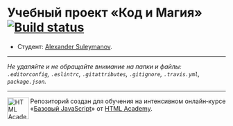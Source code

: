 # Учебный проект «Код и Магия» [![Build status][travis-image]][travis-url]

* Студент: [Alexander Suleymanov](https://up.htmlacademy.ru/javascript/11/user/289477).

---

_Не удаляйте и не обращайте внимание на папки и файлы:_<br>
_`.editorconfig`, `.eslintrc`, `.gitattributes`, `.gitignore`, `.travis.yml`, `package.json`._

---

<a href="https://htmlacademy.ru/intensive/javascript"><img align="left" width="50" height="50" title="HTML Academy" src="https://up.htmlacademy.ru/static/img/intensive/javascript/logo-for-github.svg"></a>

Репозиторий создан для обучения на интенсивном онлайн‑курсе «[Базовый JavaScript](https://htmlacademy.ru/intensive/javascript)» от [HTML Academy](https://htmlacademy.ru).

[travis-image]: https://travis-ci.org/htmlacademy-javascript/289477-code-and-magick.svg?branch=master
[travis-url]: https://travis-ci.org/htmlacademy-javascript/289477-code-and-magick
